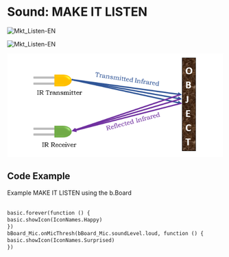 # Sound:  MAKE IT LISTEN

![Mkt_Listen-EN](https://github.com/Brilliant-Labs/bboard-tutorials-cards/blob/master/7_Sound/Sound1/Mkt_Listen-EN.png?raw=true "Mkt_Listen-EN")

![Mkt_Listen-EN](https://github.com/Brilliant-Labs/bboard-tutorials-v3/blob/master/bboard-tutorials-cards/7_Sound/Sound1/Mkt_Listen-EN.png?raw=true "Mkt_Listen-EN")

![Magic](https://github.com/Brilliant-Labs/bboard-tutorials-v3/blob/master/ir-distance/IRpic.png?raw=true "A magician's assistant")

## Code Example

Example MAKE IT LISTEN using the b.Board

```blocks

basic.forever(function () {
basic.showIcon(IconNames.Happy)
})
bBoard_Mic.onMicThresh(bBoard_Mic.soundLevel.loud, function () {
basic.showIcon(IconNames.Surprised)
})

```